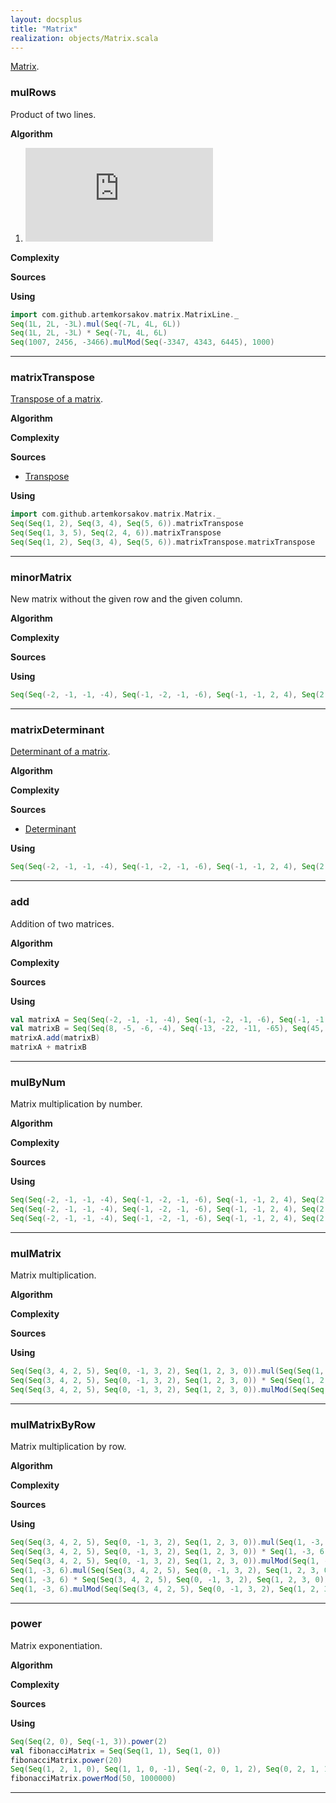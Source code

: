 ```yaml
---
layout: docsplus
title: "Matrix"
realization: objects/Matrix.scala
---
```


[Matrix](https://en.wikipedia.org/wiki/Matrix_multiplication).

### mulRows
Product of two lines.

**Algorithm**
1. ![formula](http://latex.codecogs.com/svg.latex?%7Bproduct=a_%7Bi1%7Db_%7B1j%7D&plus;a_%7Bi2%7Db_%7B2j%7D&plus;%5Ccdots%20&plus;a_%7Bin%7Db_%7Bnj%7D=%5Csum%20_%7Bk=1%7D%5E%7Bn%7Da_%7Bik%7Db_%7Bkj%7D%7D)

**Complexity** 
     
**Sources** 

**Using**
```scala mdoc
import com.github.artemkorsakov.matrix.MatrixLine._
Seq(1L, 2L, -3L).mul(Seq(-7L, 4L, 6L)) 
Seq(1L, 2L, -3L) * Seq(-7L, 4L, 6L) 
Seq(1007, 2456, -3466).mulMod(Seq(-3347, 4343, 6445), 1000)
```

---

### matrixTranspose
[Transpose of a matrix](https://en.wikipedia.org/wiki/Transpose).

**Algorithm**

**Complexity** 
     
**Sources** 
- [Transpose](https://en.wikipedia.org/wiki/Transpose)

**Using**
```scala mdoc
import com.github.artemkorsakov.matrix.Matrix._
Seq(Seq(1, 2), Seq(3, 4), Seq(5, 6)).matrixTranspose
Seq(Seq(1, 3, 5), Seq(2, 4, 6)).matrixTranspose
Seq(Seq(1, 2), Seq(3, 4), Seq(5, 6)).matrixTranspose.matrixTranspose
```

---

### minorMatrix
New matrix without the given row and the given column.

**Algorithm**

**Complexity** 
     
**Sources** 

**Using**
```scala mdoc
Seq(Seq(-2, -1, -1, -4), Seq(-1, -2, -1, -6), Seq(-1, -1, 2, 4), Seq(2, 1, -3, -8)).minorMatrix(1, 2)
```

---

### matrixDeterminant
[Determinant of a matrix](https://en.wikipedia.org/wiki/Determinant).

**Algorithm**

**Complexity** 
     
**Sources** 
- [Determinant](https://en.wikipedia.org/wiki/Determinant)

**Using**
```scala mdoc
Seq(Seq(-2, -1, -1, -4), Seq(-1, -2, -1, -6), Seq(-1, -1, 2, 4), Seq(2, 1, -3, -8)).matrixDeterminant
```

---

### add
Addition of two matrices.

**Algorithm**

**Complexity** 
     
**Sources** 

**Using**
```scala mdoc
val matrixA = Seq(Seq(-2, -1, -1, -4), Seq(-1, -2, -1, -6), Seq(-1, -1, 2, 4), Seq(2, 1, -3, -8))
val matrixB = Seq(Seq(8, -5, -6, -4), Seq(-13, -22, -11, -65), Seq(45, 45, 34, 35), Seq(23, 12, -33, -82))
matrixA.add(matrixB)
matrixA + matrixB
```

---

### mulByNum
Matrix multiplication by number.

**Algorithm**

**Complexity** 
     
**Sources** 

**Using**
```scala mdoc
Seq(Seq(-2, -1, -1, -4), Seq(-1, -2, -1, -6), Seq(-1, -1, 2, 4), Seq(2, 1, -3, -8)).mul(7)
Seq(Seq(-2, -1, -1, -4), Seq(-1, -2, -1, -6), Seq(-1, -1, 2, 4), Seq(2, 1, -3, -8)) * 8
Seq(Seq(-2, -1, -1, -4), Seq(-1, -2, -1, -6), Seq(-1, -1, 2, 4), Seq(2, 1, -3, -8)).mulMod(10, 11)
```

---

### mulMatrix
Matrix multiplication.

**Algorithm**

**Complexity** 
     
**Sources** 

**Using**
```scala mdoc
Seq(Seq(3, 4, 2, 5), Seq(0, -1, 3, 2), Seq(1, 2, 3, 0)).mul(Seq(Seq(1, 2, 3), Seq(-3, 5, 4), Seq(6, 2, 1), Seq(1, -1, 0)))
Seq(Seq(3, 4, 2, 5), Seq(0, -1, 3, 2), Seq(1, 2, 3, 0)) * Seq(Seq(1, 2, 3), Seq(-3, 5, 4), Seq(6, 2, 1), Seq(1, -1, 0))
Seq(Seq(3, 4, 2, 5), Seq(0, -1, 3, 2), Seq(1, 2, 3, 0)).mulMod(Seq(Seq(1, 2, 3), Seq(-3, 5, 4), Seq(6, 2, 1), Seq(1, -1, 0)), 7)
```

---

### mulMatrixByRow
Matrix multiplication by row.

**Algorithm**

**Complexity** 
     
**Sources** 

**Using**
```scala mdoc
Seq(Seq(3, 4, 2, 5), Seq(0, -1, 3, 2), Seq(1, 2, 3, 0)).mul(Seq(1, -3, 6, 1))
Seq(Seq(3, 4, 2, 5), Seq(0, -1, 3, 2), Seq(1, 2, 3, 0)) * Seq(1, -3, 6, 1)
Seq(Seq(3, 4, 2, 5), Seq(0, -1, 3, 2), Seq(1, 2, 3, 0)).mulMod(Seq(1, -3, 6, 1), 7)
Seq(1, -3, 6).mul(Seq(Seq(3, 4, 2, 5), Seq(0, -1, 3, 2), Seq(1, 2, 3, 0)))
Seq(1, -3, 6) * Seq(Seq(3, 4, 2, 5), Seq(0, -1, 3, 2), Seq(1, 2, 3, 0))
Seq(1, -3, 6).mulMod(Seq(Seq(3, 4, 2, 5), Seq(0, -1, 3, 2), Seq(1, 2, 3, 0)), 7)
```

---

### power
Matrix exponentiation.

**Algorithm**

**Complexity** 
     
**Sources** 

**Using**
```scala mdoc
Seq(Seq(2, 0), Seq(-1, 3)).power(2)
val fibonacciMatrix = Seq(Seq(1, 1), Seq(1, 0))
fibonacciMatrix.power(20)
Seq(Seq(1, 2, 1, 0), Seq(1, 1, 0, -1), Seq(-2, 0, 1, 2), Seq(0, 2, 1, 1)).power(100)
fibonacciMatrix.powerMod(50, 1000000)
```

---

